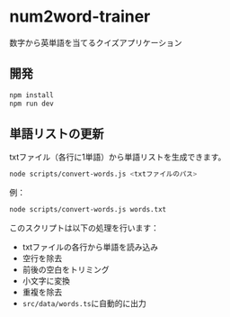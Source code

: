 # num2word-trainer

数字から英単語を当てるクイズアプリケーション

## 開発

```bash
npm install
npm run dev
```

## 単語リストの更新

txtファイル（各行に1単語）から単語リストを生成できます。

```bash
node scripts/convert-words.js <txtファイルのパス>
```

例：
```bash
node scripts/convert-words.js words.txt
```

このスクリプトは以下の処理を行います：
- txtファイルの各行から単語を読み込み
- 空行を除去
- 前後の空白をトリミング
- 小文字に変換
- 重複を除去
- `src/data/words.ts`に自動的に出力
